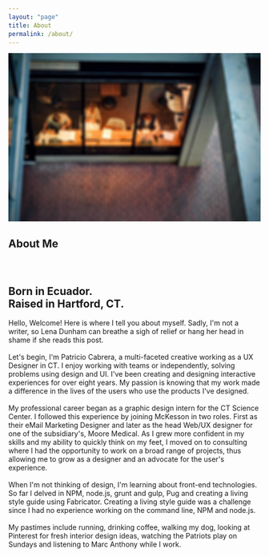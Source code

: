 ```yaml
---
layout: "page"
title: About
permalink: /about/
---
```


<section class="page-title parallax-section">
   <div class="row-parallax-bg">
      <div class="parallax-wrapper">
         <div class="parallax-bg"><img alt="" src="/assets/images/bg-image-40.jpg"></div>
      </div>
      <div class="parallax-overlay"></div>
   </div>
   <div class="centrize">
      <div class="v-center">
         <div class="container">
            <div class="title text-center">
               <!--                <h4 class="upper">Who am I?</h4>-->
               <h1>About Me</h1>
            </div>
         </div>
      </div>
   </div>
</section>
<section>
   <div class="container">
      <div class="row">
         <div class="col-md-8 col-md-offset-2">
            <div class="title text-center">
               <h6 class="colored-text">&nbsp;</h6>
               <h2>Born in Ecuador.<br>
                  Raised in Hartford, CT.
               </h2>
            </div>
            <div class="section-content text-center fw-300 font-20 align-left">
               <p>Hello, Welcome! Here is where I tell you about myself. Sadly, I'm not a writer, so Lena Dunham can breathe a sigh of relief or hang her head in shame if she reads this post.<br><br>
                  Let's begin, I'm Patricio Cabrera, a multi-faceted creative working as a UX Designer in CT. I enjoy working with teams or independently, solving problems using design and UI. I've been creating and designing interactive experiences for over eight years. My passion is knowing that my work made a difference in the lives of the users who use the products I've designed.<br><br>
                  My professional career began as a graphic design intern for the CT Science Center. I followed this experience by joining McKesson in two roles. First as their eMail Marketing Designer and later as the head Web/UX designer for one of the subsidiary's, Moore Medical. As I grew more confident in my skills and my ability to quickly think on my feet, I moved on to consulting where I had the opportunity to work on a broad range of projects, thus allowing me to grow as a designer and an advocate for the user's experience.<br><br>
                  When I'm not thinking of design, I'm learning about front-end technologies. So far I delved in NPM, node.js, grunt and gulp, Pug and creating a living style guide using Fabricator. Creating a living style guide was a challenge since I had no experience working on the command line, NPM and node.js.<br><br>
                  My pastimes include running, drinking coffee, walking my dog, looking at Pinterest for fresh interior design ideas, watching the Patriots play on Sundays and listening to Marc Anthony while I work.
               </p>
            </div>
         </div>
      </div>
   </div>
</section>